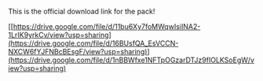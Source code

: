 This is the official download link for the pack!

[[https://drive.google.com/file/d/11bu6Xy7foMWqwIsiINA2-1LrIK9yrkCv/view?usp=sharing](https://drive.google.com/file/d/16BUsfQA_EsVCCN-NXCW6fYJFNBcBEsgF/view?usp=sharing)](https://drive.google.com/file/d/1nBBWfxe1NFTpOGzarDTJz9fIOLKSoEgW/view?usp=sharing)
